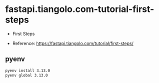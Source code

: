# fastapi.tiangolo.com-tutorial-first-steps

- First Steps

- Reference: https://fastapi.tiangolo.com/tutorial/first-steps/

## pyenv

```sh
pyenv install 3.13.0
pyenv global 3.13.0
```
